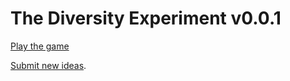 # The Diversity Experiment v0.0.1

[Play the game](https://github.com/mousetraps/diversity-experiment/tree/master/pitch-game)

[Submit new ideas](https://github.com/mousetraps/diversity-experiment/issues).

